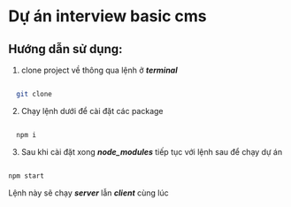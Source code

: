 # Dự án interview basic cms

## Hướng dẫn sử dụng:
1. clone project về thông qua lệnh ở ***terminal***

```bash

  git clone 

```
2. Chạy lệnh dưới để cài đặt các package

```bash

  npm i

```

3. Sau khi cài đặt xong ***node_modules*** tiếp tục với lệnh sau để chạy dự án

```bash

npm start

```

Lệnh này sẽ chạy ***server*** lẫn ***client*** cùng lúc